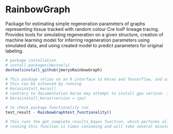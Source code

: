 # RainbowGraph
Package for estimating simple regeneration parameters of graphs representing tissue tracked with random colour Cre loxP lineage tracing.
Provides tools for simulating regeneration on a given structure, creation of machine learning model for inferring regeneration parameters using simulated data, and using created model to predict parameters for original labeling.


``` r
# package installation
# install.packages(devtools)
devtoolsinstall_github(jmorysRainbowGraph)

# This package relies on an R interface to Keras and Tensorflow, and as such those tools have to be installed.
# this can be achieved by running
# Kerasinstall_keras()
# contrary to documentation keras may attempt to install gpu version. If it causes problems during installation try
# Kerasinstall_keras(version = cpu)

# to check package functionality run
test_result - RainbowGraphtest_functionality()

# this runs the get_complete_results_bayes function, which performs all steps of regeneration characteristics prediction, on a test_graph supplied in package.
# running this function is times consuming and will take several minutes

```